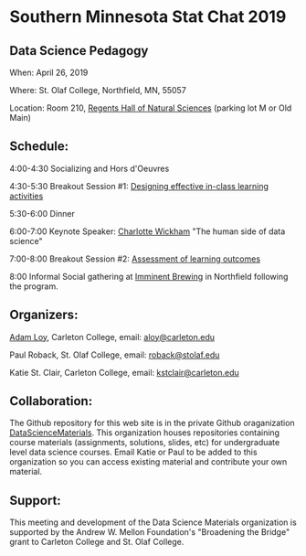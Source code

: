 # Southern Minnesota Stat Chat 2019
## Data Science Pedagogy

When: April 26, 2019

Where: St. Olaf College, Northfield, MN, 55057

Location: Room 210, [Regents Hall of Natural Sciences](http://map.stolaf.edu/map/?id=294#!ct/14990,14884,15145,14965,14989,14877,15789,14874?ce/14874?m/135445) (parking lot M or Old Main)

## Schedule:

4:00-4:30 Socializing and Hors d'Oeuvres

4:30-5:30 Breakout Session #1: [Designing effective in-class learning activities](breakout_activities.md)

5:30-6:00 Dinner

6:00-7:00 Keynote Speaker: [Charlotte Wickham](https://www.cwick.co.nz/) "The human side of data science"

7:00-8:00  Breakout Session #2: [Assessment of learning outcomes](breakout_assessment.md)

8:00  Informal Social gathering at [Imminent Brewing](http://www.imminentbrewing.com/) in Northfield following the program.


## Organizers:

[Adam Loy](https://aloy.rbind.io/), Carleton College, email: aloy@carleton.edu

Paul Roback, St. Olaf College, email: roback@stolaf.edu

Katie St. Clair, Carleton College, email: kstclair@carleton.edu

## Collaboration:

The Github repository for this web site is in the private Github oraganization [DataScienceMaterials](https://github.com/DataScienceMaterials). This organization houses repositories containing course materials (assignments, solutions, slides, etc) for undergraduate level data science courses. Email Katie or Paul to be added to this organization so you can access existing material and contribute your own material.

## Support:

This meeting and development of the Data Science Materials organization is supported by the Andrew W. Mellon Foundation's "Broadening the Bridge" grant to Carleton College and St. Olaf College. 

